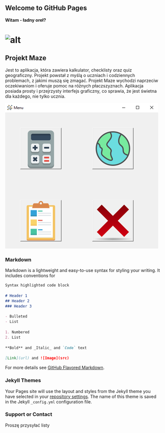 ## Welcome to GitHub Pages

**Witam - ładny oreł?**
# ![alt](https://ocdn.eu/pulscms-transforms/1/El9k9kpTURBXy9mOTk1NzZhNTY3YjhlYjljZWQ3MDcxMGJjNWEzZTZhNy5qcGeTlQMAFs0C1M0Bl5MFzQMUzQG8kwmmMDZjMDIzBoGhMAU/gettyimages-954867550.webp)

## Projekt Maze
Jest to aplikacja, która zawiera kalkulator, checklisty oraz quiz geograficzny. Projekt powstał z myślą o uczniach i codziennych problemach, z jakimi muszą się zmagać. Projekt Maze wychodzi naprzeciw oczekiwaniom i oferuje pomoc na różnych płaczszyznach. Aplikacja posiada prosty i przejrzysty interfejs graficzny, co sprawia, że jest świetna dla każdego, nie tylko ucznia.

![img](https://github.com/R4falek/R4falek/blob/main/pmaze.png)

### Markdown

Markdown is a lightweight and easy-to-use syntax for styling your writing. It includes conventions for

```markdown
Syntax highlighted code block

# Header 1
## Header 2
### Header 3

- Bulleted
- List

1. Numbered
2. List

**Bold** and _Italic_ and `Code` text

[Link](url) and ![Image](src)
```

For more details see [GitHub Flavored Markdown](https://guides.github.com/features/mastering-markdown/).

### Jekyll Themes

Your Pages site will use the layout and styles from the Jekyll theme you have selected in your [repository settings](https://github.com/R4falek/R4falek/settings). The name of this theme is saved in the Jekyll `_config.yml` configuration file.

### Support or Contact

Proszę przysyłać listy
